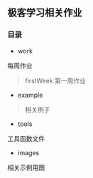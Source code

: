 ## 极客学习相关作业

### 目录

- work

每周作业

> firstWeek 第一周作业

- example

> 相关例子

- tools

工具函数文件

- images

相关示例用图